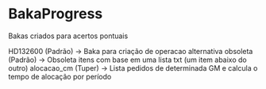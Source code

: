 # BakaProgress
Bakas criados para acertos pontuais

HD132600 (Padrão) -> Baka para criação de operacao alternativa
obsoleta (Padrão) -> Obsoleta itens com base em uma lista txt (um item abaixo do outro)
alocacao_cm (Tuper) -> Lista pedidos de determinada GM e calcula o tempo de alocação por período
